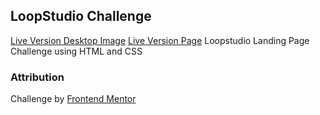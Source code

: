 ## LoopStudio Challenge
[Live Version Desktop Image](https://imgur.com/diZ4bIB)
[Live Version Page](https://landing-page-loopstudio.netlify.app/)
Loopstudio Landing Page Challenge using HTML and CSS

### Attribution

Challenge by [Frontend Mentor](https://www.frontendmentor.io/challenges/loopstudios-landing-page-N88J5Onjw)
